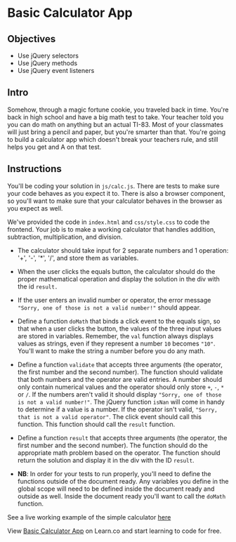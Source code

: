 # Basic Calculator App

## Objectives

+ Use jQuery selectors
+ Use jQuery methods
+ Use jQuery event listeners

## Intro

Somehow, through a magic fortune cookie, you traveled back in time. You're back in high school and have a big math test to take. Your teacher told you you can do math on anything but an actual TI-83. Most of your classmates will just bring a pencil and paper, but you're smarter than that. You're going to build a calculator app which doesn't break your teachers rule, and still helps you get and A on that test.


## Instructions

You'll be coding your solution in `js/calc.js`. There are tests to make sure your code behaves as you expect it to. There is also a browser component, so you'll want to make sure that your calculator behaves in the browser as you expect as well.

We've provided the code in `index.html` and `css/style.css` to code the frontend. Your job is to make a working calculator that handles addition, subtraction, multiplication, and division.

+ The calculator should take input for 2 separate numbers and 1 operation: '+', '-', '*', '/', and store them as variables.

+ When the user clicks the equals button, the calculator should do the proper mathematical operation and display the solution in the div with the id `result.`

+ If the user enters an invalid number or operator, the error message `"Sorry, one of those is not a valid number!"` should appear.

+ Define a function `doMath` that binds a click event to the equals sign, so that when a user clicks the button, the values of the three input values are stored in variables. Remember, the `val` function always displays values as strings, even if they represent a number `10` becomes `"10"`. You'll want to make the string a number before you do any math.

+ Define a function `validate` that accepts three arguments (the operator, the first number and the second number). The function should validate that both numbers and the operator are valid entries. A number should only contain numerical values and the operator should only store `+`, `-`, `*` or `/`. If the numbers aren't valid it should display `"Sorry, one of those is not a valid number!"`. The jQuery function `isNan` will come in handy to determine if a value is a number. If the operator isn't valid, `"Sorry, that is not a valid operator"`. The click event should call this function. This function should call the `result` function.

+ Define a function `result` that accepts three arguments (the operator, the first number and the second number). The function should do the appropriate math problem based on the operator. The function should return the solution and display it in the div with the ID `result`.

+ **NB**: In order for your tests to run properly, you'll need to define the functions outside of the document ready. Any variables you define in the global scope will need to be defined inside the document ready and outside as well. Inside the document ready you'll want to call the `doMath` function.

See a live working example of the simple calculator [here](http://learn-co-curriculum.github.io/fe-jquery-user-input-calc/)

<p data-visibility='hidden'>View <a href='https://learn.co/lessons/js-jquery-basics-lab' title='Basic Calculator App'>Basic Calculator App</a> on Learn.co and start learning to code for free.</p>
